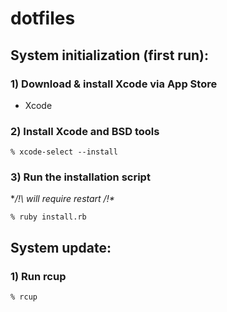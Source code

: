 # dotfiles

## System initialization (first run):

### 1) Download & install Xcode via App Store

- Xcode


### 2) Install Xcode and BSD tools

  `% xcode-select --install`


### 3) Run the installation script

  **/!\ will require restart /!\**

  `% ruby install.rb`


## System update:

### 1) Run rcup

  `% rcup`
